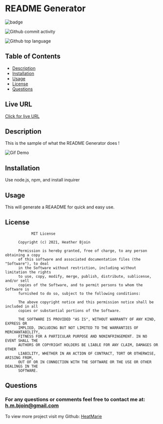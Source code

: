 
  # README Generator

  ![badge](https://img.shields.io/static/v1?label=license&message=MIT&color=orange)

  ![Github commit activity](https://img.shields.io/github/commit-activity/m/HeatMarie/readmeGenerator?color=%235FCE3B&style=for-the-badge)

  ![Github top language](https://img.shields.io/github/languages/top/HeatMarie/readmeGenerator?color=%23AF630D&style=for-the-badge)

  ## Table of Contents
  * [Description](#description)
  * [Installation](#installation)
  * [Usage](#usage)
  * [License](#license)
  * [Questions](#questions)
  

  ## Live URL
  <a href="https://HeatMarie.github.io/readmeGenerator/"> Click for live URL </a>

  ## Description
  This is the sample of what the README Generator does ! 


 ![Gif Demo](../images/test.gif)

  ## Installation
  Use node.js, npm, and install inquirer 

  ## Usage
  This will generate a REAADME for quick and easy use.

  ## License
  
  
                MIT License

          Copyright (c) 2021, Heather Bjoin

          Permission is hereby granted, free of charge, to any person obtaining a copy
          of this software and associated documentation files (the "Software"), to deal
          in the Software without restriction, including without limitation the rights
          to use, copy, modify, merge, publish, distribute, sublicense, and/or sell
          copies of the Software, and to permit persons to whom the Software is
          furnished to do so, subject to the following conditions:

          The above copyright notice and this permission notice shall be included in all
          copies or substantial portions of the Software.

          THE SOFTWARE IS PROVIDED "AS IS", WITHOUT WARRANTY OF ANY KIND, EXPRESS OR
          IMPLIED, INCLUDING BUT NOT LIMITED TO THE WARRANTIES OF MERCHANTABILITY,
          FITNESS FOR A PARTICULAR PURPOSE AND NONINFRINGEMENT. IN NO EVENT SHALL THE
          AUTHORS OR COPYRIGHT HOLDERS BE LIABLE FOR ANY CLAIM, DAMAGES OR OTHER
          LIABILITY, WHETHER IN AN ACTION OF CONTRACT, TORT OR OTHERWISE, ARISING FROM,
          OUT OF OR IN CONNECTION WITH THE SOFTWARE OR THE USE OR OTHER DEALINGS IN THE
          SOFTWARE.
          

  ## Questions
  ### For any questions or comments feel free to contact me at: <a href="mailto:h.m.bjoin@gmail.com">h.m.bjoin@gmail.com</a>
  

  

  To view more project visit my Github: <a href="https://github.com/HeatMarie">HeatMarie</a>
  

